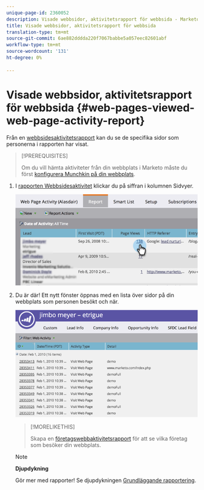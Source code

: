 ```yaml
---
unique-page-id: 2360052
description: Visade webbsidor, aktivitetsrapport för webbsida - Marketo Docs - Produktdokumentation
title: Visade webbsidor, aktivitetsrapport för webbsida
translation-type: tm+mt
source-git-commit: 6ae882dddda220f7067babbe5a057eec82601abf
workflow-type: tm+mt
source-wordcount: '131'
ht-degree: 0%

---
```



# Visade webbsidor, aktivitetsrapport för webbsida {#web-pages-viewed-web-page-activity-report}

Från en [webbsidesaktivitetsrapport](../../../../../product-docs/reporting/basic-reporting/report-types/web-page-activity-report.md) kan du se de specifika sidor som personerna i rapporten har visat.

>[!PREREQUISITES]
>
>Om du vill hämta aktiviteter från din webbplats i Marketo måste du först [konfigurera Munchkin på din webbplats](../../../../../product-docs/administration/additional-integrations/add-munchkin-tracking-code-to-your-website.md).

1. I [rapporten Webbsidesaktivitet](../../../../../product-docs/reporting/basic-reporting/report-types/web-page-activity-report.md) klickar du på siffran i kolumnen Sidvyer.

   ![](assets/image2014-9-16-14-3a54-3a8.png)

1. Du är där! Ett nytt fönster öppnas med en lista över sidor på din webbplats som personen besökt och när.

   ![](assets/image2014-9-16-14-3a54-3a12.png)

   >[!MORELIKETHIS]
   >
   >
   >
   >Skapa en [företagswebbaktivitetsrapport](../../../../../product-docs/reporting/basic-reporting/report-types/company-web-activity-report.md) för att se vilka företag som besöker din webbplats.

   >[!NOTE]
   >
   >**Djupdykning**
   >
   >
   >Gör mer med rapporter! Se djupdykningen [Grundläggande rapportering](https://docs.marketo.com/display/docs/basic+reporting).

